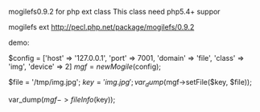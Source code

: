 mogilefs0.9.2 for php ext class
This class need php5.4+ suppor

mogilefs ext http://pecl.php.net/package/mogilefs/0.9.2

demo:

$config = ['host' => '127.0.0.1', 'port' => 7001, 'domain' => 'file', 'class' => 'img', 'device' => 2]
$mgf = new Mogile($config);

$file = '/tmp/img.jpg';
$key = 'img.jpg';
var_dump($mgf->setFile($key, $file));

var_dump($mgf->fileInfo($key));